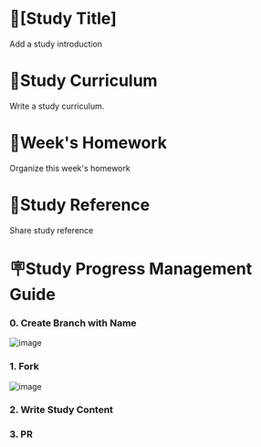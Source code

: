 # 📕[Study Title]
Add a study introduction

# 📝Study Curriculum
Write a study curriculum.

# 📅Week's Homework
Organize this week's homework

# 📑Study Reference
Share study reference

# 🪧Study Progress Management Guide
### 0. Create Branch with Name
![image](https://user-images.githubusercontent.com/86817044/193332911-f47c237c-a834-4878-940f-c95c2d89d6c3.png)


### 1. Fork
![image](https://user-images.githubusercontent.com/86817044/193333177-ddf2d324-d48a-4045-9641-61703747d4da.png)


### 2. Write Study Content


### 3. PR


